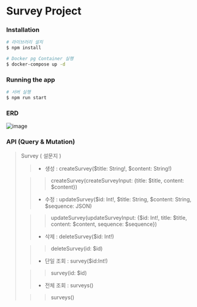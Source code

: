 # Survey Project

### Installation

```bash
# 라이브러리 설치
$ npm install

# Docker pg Container 실행
$ docker-compose up -d
```

### Running the app

```bash
# 서버 실행
$ npm run start
```

### ERD

![image](https://github.com/yhjs1211/survey-project/assets/122883378/c9a1f341-ee5c-4b04-8de7-768c61c66f39)

### API (Query & Mutation)

> Survey ( 설문지 )
>
> > - 생성 : createSurvey($title: String!, $content: String!)
>
> > > createSurvey(createSurveyInput: {title: $title, content: $content})
> >
> > - 수정 : updateSurvey($id: Int!, $title: String, $content: String, $sequence: JSON)
>
> > > updateSurvey(updateSurveyInput: {$id: Int!, title: $title, content: $content, sequence: $sequence})
> >
> > - 삭제 : deleteSurvey($id: Int!)
>
> > > deleteSurvey(id: $id)
> >
> > - 단일 조회 : survey($id:Int!)
>
> > > survey(id: $id)
> >
> > - 전체 조회 : surveys()
>
> > > surveys()
